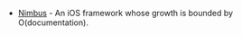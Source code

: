 * [Nimbus](http://docs.nimbuskit.info/index.html) - An iOS framework whose growth is bounded by O(documentation).
